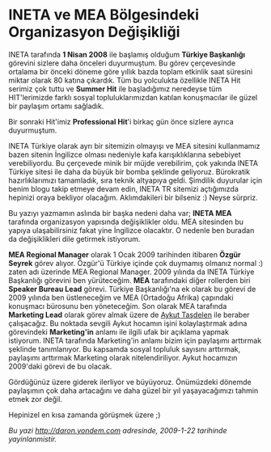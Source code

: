 # INETA ve MEA Bölgesindeki Organizasyon Değişikliği
INETA tarafında **1 Nisan 2008** ile başlamış olduğum **Türkiye
Başkanlığı** görevini sizlere daha önceleri duyurmuştum. Bu görev
çerçevesinde ortalama bir önceki döneme göre yıllık bazda toplam
etkinlik saat süresini miktar olarak 80 katına çıkardık. Tüm bu
yolculukta özellikle INETA Hit serimiz çok tuttu ve **Summer Hit** ile
başladığımız neredeyse tüm HIT'lerimizde farklı sosyal
topluluklarımızdan katılan konuşmacılar ile güzel bir paylaşım ortamı
sağladık.

Bir sonraki Hit'imiz **Professional Hit**'i birkaç gün önce sizlere
ayrıca duyurmuştum.

INETA Türkiye olarak ayrı bir sitemizin olmayışı ve MEA sitesini
kullanmamız bazen sitenin İngilizce olması nedeniyle kafa
karışıklıklarına sebebiyet verebiliyordu. Bu çerçevede minik bir müjde
verebilirim, çok yakında INETA Türkiye sitesi ile daha da büyük bir
bomba şeklinde geliyoruz. Bürokratik hazırlıklarımızı tamamladık, sıra
teknik altyapıya geldi. Şimdilik duyurular için benim blogu takip etmeye
devam edin, INETA TR sitemizi açtığımızda hepinizi oraya bekliyor
olacağım. Aklımdakileri bir bilseniz :) Neyse sürpriz.

Bu yazıyı yazmamın aslında bir başka nedeni daha var; **INETA MEA**
tarafında organizasyon yapısında değişiklikler oldu. MEA sitesinden bu
yapıya ulaşabilirsiniz fakat yine İngilizce olacaktır. O nedenle ben
buradan da değişiklikleri dile getirmek istiyorum.

**MEA Regional Manager** olarak 1 Ocak 2009 tarihinden itibaren **Özgür
Seyrek** görev alıyor. Özgür'ü Türkiye içinde çok duymamış olmanız
normal :) zaten adı üzerinde MEA Regional Manager. 2009 yılında da INETA
Türkiye Başkanlığı görevini ben yürüteceğim. **MEA** tarafındaki diğer
rollerden biri **Speaker Bureau Lead** görevi. Türkiye Başkanlığı'na ek
olarak bu görevi de 2009 yılında ben üstleneceğim ve MEA (Ortadoğu
Afrika) çapındaki konuşmacı bürosunu ben yöneteceğim. Son olarak MEA
tarafında **Marketing Lead** olarak görev almak üzere de [Aykut
Taşdelen](http://www.aykuttasdelen.net/) ile beraber çalışacağız. Bu
noktada sevgili Aykut hocamın işini kolaylaştırmak adına görevindeki
**Marketing'in** anlamı ile ilgili ufak bir açıklama yapmak istiyorum.
INETA tarafında Marketing'in anlamı bizim için paylaşımı arttırmak
şeklinde tanımlanıyor. Bu kapsamda sosyal topluluk sayısını arttırmak,
paylaşımı arttırmak Marketing olarak nitelendiriliyor. Aykut hocamızın
2009'daki görevi de bu olacak.

Gördüğünüz üzere giderek ilerliyor ve büyüyoruz. Önümüzdeki dönemde
paylaşımın çok daha artacağını ve daha güzel bir yıl yaşayacağımızı
tahmin etmek zor değil.

Hepinizel en kısa zamanda görüşmek üzere ;)



*Bu yazi http://daron.yondem.com adresinde, 2009-1-22 tarihinde yayinlanmistir.*
